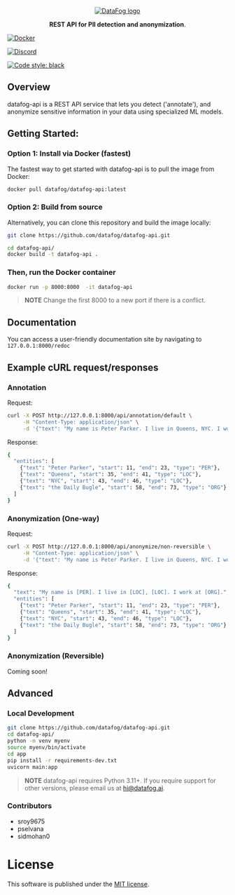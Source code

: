 <p align="center">
  <a href="https://www.datafog.ai"><img src="https://github.com/DataFog/datafog-python/raw/main/public/colorlogo.png" alt="DataFog logo"></a>
</p>

<p align="center">
    <b>REST API for PII detection and anonymization</b>. <br />
</p>

<p align="center">

<a href="https://hub.docker.com/r/datafog/datafog-api"><img src="https://img.shields.io/badge/Docker-2CA5E0?style=for-the-badge&logo=docker&logoColor=white" alt="Docker"></a>

<a href="https://discord.gg/bzDth394R4"><img src="https://img.shields.io/discord/1173803135341449227?style=flat" alt="Discord"></a>

<a href="https://github.com/psf/black"><img src="https://img.shields.io/badge/code%20style-black-000000.svg?style=flat-square" alt="Code style: black"></a>

  <!-- <a href="https://codecov.io/gh/datafog/datafog-api"><img src="https://img.shields.io/codecov/c/github/datafog/datafog-api.svg?style=flat-square" alt="codecov"></a> -->

## Overview

datafog-api is a REST API service that lets you detect ('annotate'), and anonymize sensitive information in your data using specialized ML models.

## Getting Started:

### Option 1: Install via Docker (fastest)

The fastest way to get started with datafog-api is to pull the image from Docker:

```sh
docker pull datafog/datafog-api:latest
```

### Option 2: Build from source

Alternatively, you can clone this repository and build the image locally:

```sh
git clone https://github.com/datafog/datafog-api.git
```

```sh
cd datafog-api/
docker build -t datafog-api .
```

### Then, run the Docker container

```sh
docker run -p 8000:8000  -it datafog-api
```

> **NOTE** Change the first 8000 to a new port if there is a conflict.

## Documentation

You can access a user-friendly documentation site by navigating to `127.0.0.1:8000/redoc`

## Example cURL request/responses

### Annotation

Request:

```sh
curl -X POST http://127.0.0.1:8000/api/annotation/default \
     -H "Content-Type: application/json" \
     -d '{"text": "My name is Peter Parker. I live in Queens, NYC. I work at the Daily Bugle."}'
```

Response:

```sh
{
  "entities": [
    {"text": "Peter Parker", "start": 11, "end": 23, "type": "PER"},
    {"text": "Queens", "start": 35, "end": 41, "type": "LOC"},
    {"text": "NYC", "start": 43, "end": 46, "type": "LOC"},
    {"text": "the Daily Bugle", "start": 58, "end": 73, "type": "ORG"}
  ]
}
```

### Anonymization (One-way)

Request:

```sh
curl -X POST http://127.0.0.1:8000/api/anonymize/non-reversible \
     -H "Content-Type: application/json" \
     -d '{"text": "My name is Peter Parker. I live in Queens, NYC. I work at the Daily Bugle."}'
```

Response:

```sh
{
  "text": "My name is [PER]. I live in [LOC], [LOC]. I work at [ORG].",
  "entities": [
    {"text": "Peter Parker", "start": 11, "end": 23, "type": "PER"},
    {"text": "Queens", "start": 35, "end": 41, "type": "LOC"},
    {"text": "NYC", "start": 43, "end": 46, "type": "LOC"},
    {"text": "the Daily Bugle", "start": 58, "end": 73, "type": "ORG"}
  ]
}
```

### Anonymization (Reversible)

Coming soon!

## Advanced

### Local Development

```sh
git clone https://github.com/datafog/datafog-api.git
cd datafog-api/
python -m venv myenv
source myenv/bin/activate
cd app
pip install -r requirements-dev.txt
uvicorn main:app
```

> **NOTE** datafog-api requires Python 3.11+. If you require support for other versions, please email us at hi@datafog.ai.

### Contributors

- sroy9675
- pselvana
- sidmohan0

# License

This software is published under the [MIT
license](https://en.wikipedia.org/wiki/MIT_License).
